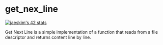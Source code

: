# get_nex_line
[![jaeskim's 42 stats](https://badge42.herokuapp.com/api/stats/ren-nasr)](https://github.com/JaeSeoKim/badge42)


Get Next Line is a simple implementation of a function that reads from a file descriptor and returns content line by line.
